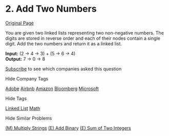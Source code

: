 # 2. Add Two Numbers

[Original Page](https://leetcode.com/problems/add-two-numbers/)

You are given two linked lists representing two non-negative numbers. The digits are stored in reverse order and each of their nodes contain a single digit. Add the two numbers and return it as a linked list.

**Input:** (2 -> 4 -> 3) + (5 -> 6 -> 4)  
**Output:** 7 -> 0 -> 8

<div>

[Subscribe](/subscribe/) to see which companies asked this question

</div>

<div>

<div id="company_tags" class="btn btn-xs btn-warning">Hide Company Tags</div>

<span class="hidebutton" style="display: inline;">[Adobe](/company/adobe/) [Airbnb](/company/airbnb/) [Amazon](/company/amazon/) [Bloomberg](/company/bloomberg/) [Microsoft](/company/microsoft/)</span></div>

<div>

<div id="tags" class="btn btn-xs btn-warning">Hide Tags</div>

<span class="hidebutton" style="display: inline;">[Linked List](/tag/linked-list/) [Math](/tag/math/)</span></div>

<div>

<div id="similar" class="btn btn-xs btn-warning">Hide Similar Problems</div>

<span class="hidebutton" style="display: inline;">[(M) Multiply Strings](/problems/multiply-strings/) [(E) Add Binary](/problems/add-binary/) [(E) Sum of Two Integers](/problems/sum-of-two-integers/)</span></div>